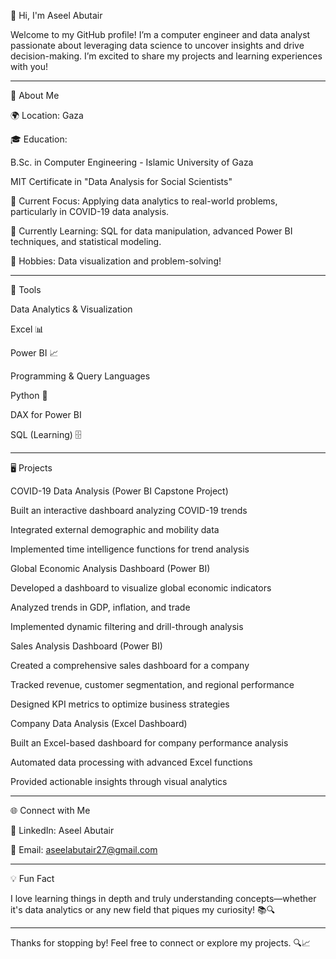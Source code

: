 👋 Hi, I'm Aseel Abutair

Welcome to my GitHub profile! I’m a computer engineer and data analyst passionate about leveraging data science to uncover insights and drive decision-making. I’m excited to share my projects and learning experiences with you!


---

🚀 About Me

🌍 Location: Gaza

🎓 Education:

B.Sc. in Computer Engineering - Islamic University of Gaza

MIT Certificate in "Data Analysis for Social Scientists"


💼 Current Focus: Applying data analytics to real-world problems, particularly in COVID-19 data analysis.

🌱 Currently Learning: SQL for data manipulation, advanced Power BI techniques, and statistical modeling.

🎨 Hobbies: Data visualization and problem-solving!



---

🔧 Tools

Data Analytics & Visualization

Excel 📊

Power BI 📈


Programming & Query Languages

Python 🐍

DAX for Power BI

SQL (Learning) 🗄️



---

🖥️ Projects

COVID-19 Data Analysis (Power BI Capstone Project)

Built an interactive dashboard analyzing COVID-19 trends

Integrated external demographic and mobility data

Implemented time intelligence functions for trend analysis


Global Economic Analysis Dashboard (Power BI)

Developed a dashboard to visualize global economic indicators

Analyzed trends in GDP, inflation, and trade

Implemented dynamic filtering and drill-through analysis


Sales Analysis Dashboard (Power BI)

Created a comprehensive sales dashboard for a company

Tracked revenue, customer segmentation, and regional performance

Designed KPI metrics to optimize business strategies


Company Data Analysis (Excel Dashboard)

Built an Excel-based dashboard for company performance analysis

Automated data processing with advanced Excel functions

Provided actionable insights through visual analytics



---

🌐 Connect with Me

💼 LinkedIn: Aseel Abutair

📧 Email: aseelabutair27@gmail.com



---

💡 Fun Fact

I love learning things in depth and truly understanding concepts—whether it's data analytics or any new field that piques my curiosity! 📚🔍


---

Thanks for stopping by! Feel free to connect or explore my projects. 🔍📈

